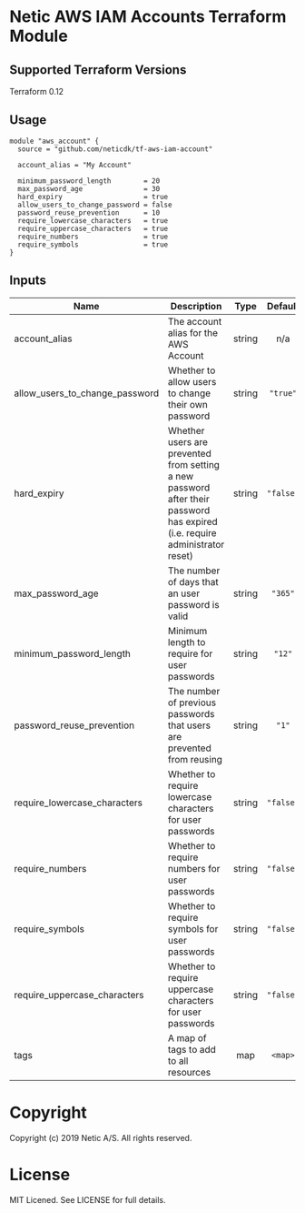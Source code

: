 # Netic AWS IAM Accounts Terraform Module

## Supported Terraform Versions

Terraform 0.12

## Usage

```hcl
module "aws_account" {
  source = "github.com/neticdk/tf-aws-iam-account"

  account_alias = "My Account"

  minimum_password_length        = 20
  max_password_age               = 30
  hard_expiry                    = true
  allow_users_to_change_password = false
  password_reuse_prevention      = 10
  require_lowercase_characters   = true
  require_uppercase_characters   = true
  require_numbers                = true
  require_symbols                = true
}
```
<!---BEGINNING OF PRE-COMMIT-TERRAFORM DOCS HOOK--->
## Inputs

| Name | Description | Type | Default | Required |
|------|-------------|:----:|:-----:|:-----:|
| account\_alias | The account alias for the AWS Account | string | n/a | yes |
| allow\_users\_to\_change\_password | Whether to allow users to change their own password | string | `"true"` | no |
| hard\_expiry | Whether users are prevented from setting a new password after their password has expired (i.e. require administrator reset) | string | `"false"` | no |
| max\_password\_age | The number of days that an user password is valid | string | `"365"` | no |
| minimum\_password\_length | Minimum length to require for user passwords | string | `"12"` | no |
| password\_reuse\_prevention | The number of previous passwords that users are prevented from reusing | string | `"1"` | no |
| require\_lowercase\_characters | Whether to require lowercase characters for user passwords | string | `"false"` | no |
| require\_numbers | Whether to require numbers for user passwords | string | `"false"` | no |
| require\_symbols | Whether to require symbols for user passwords | string | `"false"` | no |
| require\_uppercase\_characters | Whether to require uppercase characters for user passwords | string | `"false"` | no |
| tags | A map of tags to add to all resources | map | `<map>` | no |

<!---END OF PRE-COMMIT-TERRAFORM DOCS HOOK--->

# Copyright
Copyright (c) 2019 Netic A/S. All rights reserved.

# License
MIT Licened. See LICENSE for full details.

